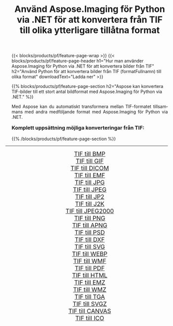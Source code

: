﻿---
title: Använd Aspose.Imaging för Python via .NET för att konvertera från TIF till olika ytterligare tillåtna format 
weight: 3920
url: /sv/python-net/conversion/from/tif/ 
lang: sv
langdirlevel: 2
locales: zh-hans,ja,it,ru,de,es,fr,nl,id,lt,pl,pt,vi,tr,ko,zh-hant,ar,hi,th,sv,cs,uk,he
description: Du kan snabbt omvandla från TIF(Taggad bildformat) till olika format med Aspose.Imaging för Python via .NET.
---

{{< blocks/products/pf/feature-page-wrap >}}
{{< blocks/products/pf/feature-page-header h1="Hur man använder Aspose.Imaging för Python via .NET för att konvertera bilder från TIF" h2="Använd Python för att konvertera bilder från TIF (formatFullnamn) till olika format" downloadText="Ladda ner" >}}


{{% blocks/products/pf/feature-page-section  h2="Aspose kan konvertera TIF-bilder till ett stort antal bildformat med Aspose.Imaging för Python via .NET." %}}
<p align=justify>Med Aspose kan du automatiskt transformera mellan TIF-formatet tillsammans med andra medföljande format med Aspose.Imaging för Python via .NET. </p>
<h3 style="margin-top:16px;">
Komplett uppsättning möjliga konverteringar från TIF:
</h3>
{{% /blocks/products/pf/feature-page-section %}}
<div class="container-fluid productfamilypage bg-gray">
    <div class="convertypes bg-gray agp-content section">
        <div class="container">
		<hr style="margin-left:-20px;"/>
		<div class="row other-converters" style="gap: 10px;font-size: 19px;text-align:center;">
		    <div class='col-md-3 other-converter remove-lp remove-rp'><a href="/imaging/sv/python-net/conversion/tif-to-bmp/" style="padding:15px;">TIF till BMP</a></div><div class='col-md-3 other-converter remove-lp remove-rp'><a href="/imaging/sv/python-net/conversion/tif-to-gif/" style="padding:15px;">TIF till GIF</a></div><div class='col-md-3 other-converter remove-lp remove-rp'><a href="/imaging/sv/python-net/conversion/tif-to-dicom/" style="padding:15px;">TIF till DICOM</a></div><div class='col-md-3 other-converter remove-lp remove-rp'><a href="/imaging/sv/python-net/conversion/tif-to-emf/" style="padding:15px;">TIF till EMF</a></div><div class='col-md-3 other-converter remove-lp remove-rp'><a href="/imaging/sv/python-net/conversion/tif-to-jpg/" style="padding:15px;">TIF till JPG</a></div><div class='col-md-3 other-converter remove-lp remove-rp'><a href="/imaging/sv/python-net/conversion/tif-to-jpeg/" style="padding:15px;">TIF till JPEG</a></div><div class='col-md-3 other-converter remove-lp remove-rp'><a href="/imaging/sv/python-net/conversion/tif-to-jp2/" style="padding:15px;">TIF till JP2</a></div><div class='col-md-3 other-converter remove-lp remove-rp'><a href="/imaging/sv/python-net/conversion/tif-to-j2k/" style="padding:15px;">TIF till J2K</a></div><div class='col-md-3 other-converter remove-lp remove-rp'><a href="/imaging/sv/python-net/conversion/tif-to-jpeg2000/" style="padding:15px;">TIF till JPEG2000</a></div><div class='col-md-3 other-converter remove-lp remove-rp'><a href="/imaging/sv/python-net/conversion/tif-to-png/" style="padding:15px;">TIF till PNG</a></div><div class='col-md-3 other-converter remove-lp remove-rp'><a href="/imaging/sv/python-net/conversion/tif-to-apng/" style="padding:15px;">TIF till APNG</a></div><div class='col-md-3 other-converter remove-lp remove-rp'><a href="/imaging/sv/python-net/conversion/tif-to-psd/" style="padding:15px;">TIF till PSD</a></div><div class='col-md-3 other-converter remove-lp remove-rp'><a href="/imaging/sv/python-net/conversion/tif-to-dxf/" style="padding:15px;">TIF till DXF</a></div><div class='col-md-3 other-converter remove-lp remove-rp'><a href="/imaging/sv/python-net/conversion/tif-to-svg/" style="padding:15px;">TIF till SVG</a></div><div class='col-md-3 other-converter remove-lp remove-rp'><a href="/imaging/sv/python-net/conversion/tif-to-webp/" style="padding:15px;">TIF till WEBP</a></div><div class='col-md-3 other-converter remove-lp remove-rp'><a href="/imaging/sv/python-net/conversion/tif-to-wmf/" style="padding:15px;">TIF till WMF</a></div><div class='col-md-3 other-converter remove-lp remove-rp'><a href="/imaging/sv/python-net/conversion/tif-to-pdf/" style="padding:15px;">TIF till PDF</a></div><div class='col-md-3 other-converter remove-lp remove-rp'><a href="/imaging/sv/python-net/conversion/tif-to-html/" style="padding:15px;">TIF till HTML</a></div><div class='col-md-3 other-converter remove-lp remove-rp'><a href="/imaging/sv/python-net/conversion/tif-to-emz/" style="padding:15px;">TIF till EMZ</a></div><div class='col-md-3 other-converter remove-lp remove-rp'><a href="/imaging/sv/python-net/conversion/tif-to-wmz/" style="padding:15px;">TIF till WMZ</a></div><div class='col-md-3 other-converter remove-lp remove-rp'><a href="/imaging/sv/python-net/conversion/tif-to-tga/" style="padding:15px;">TIF till TGA</a></div><div class='col-md-3 other-converter remove-lp remove-rp'><a href="/imaging/sv/python-net/conversion/tif-to-svgz/" style="padding:15px;">TIF till SVGZ</a></div><div class='col-md-3 other-converter remove-lp remove-rp'><a href="/imaging/sv/python-net/conversion/tif-to-canvas/" style="padding:15px;">TIF till CANVAS</a></div><div class='col-md-3 other-converter remove-lp remove-rp'><a href="/imaging/sv/python-net/conversion/tif-to-ico/" style="padding:15px;">TIF till ICO</a></div>
                </div>
        </div>
    </div>
</div>
<br/>

